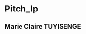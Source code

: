 # Pitch_Ip
## Marie Claire TUYISENGE
<!-- Project Objectives
The objective of this project is to create an application, that allows the user to view news from different sources and their articles.

Technologies used
Python Flask Atom Text Editor Heroku

User Requirements
To use the application on the web follow the outlined steps:

Visit the following page https://github.com/NDOLIC/news-highlight.git clone the repository make sure you install the python requirements and then run "./run.py" command

Contact information
contact me through tblaguese1@gmail.com

Copyright and license information
MIT License

Copyright (c) [2019] -->
